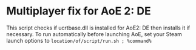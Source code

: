 # Multiplayer fix for AoE 2: DE
This script checks if ucrtbase.dll is installed for AoE2: DE then installs it if necessary. To run automatically before launching AoE, set your Steam launch options to `location/of/script/run.sh ; %command%`
